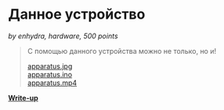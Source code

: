 # Данное устройство

*by enhydra, hardware, 500 points*

> С помощью данного устройства можно не только, но и!
>
> [apparatus.jpg](public/apparatus.jpg)  
> [apparatus.ino](public/apparatus.ino)  
> [apparatus.mp4](public/apparatus.mp4)

**[Write-up](WRITEUP.md)**

